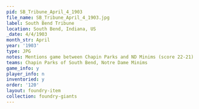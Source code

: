 ```yaml
---
pid: SB_Tribune_April_4_1903
file_name: SB_Tribune_April_4_1903.jpg
label: South Bend Tribune
location: South Bend, Indiana, US
_date: 4/4/1903
month_str: April
year: '1903'
type: JPG
notes: Mentions game between Chapin Parks and ND Minims (score 22-21)
teams: Chapin Parks of South Bend, Notre Dame Minims
game_info: y
player_info: n
inventoried: y
order: '120'
layout: foundry-item
collection: foundry-giants
---
```

